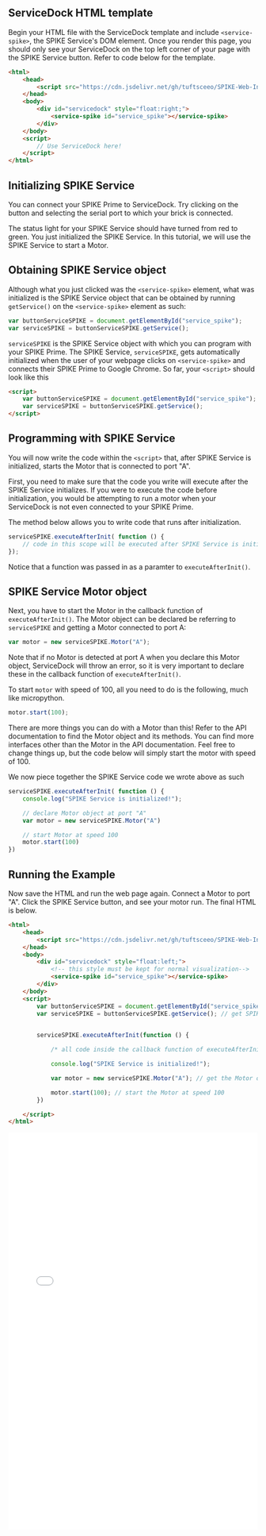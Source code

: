 ## ServiceDock HTML template
Begin your HTML file with the ServiceDock template and include `<service-spike>`, the SPIKE Service's DOM element. Once you render this page, you should only see your ServiceDock on the top left corner of your page with the SPIKE Service button. Refer to code below for the template.

```HTML
<html>
    <head>
        <script src="https://cdn.jsdelivr.net/gh/tuftsceeo/SPIKE-Web-Interface@0.1.1/cdn/ServiceDock.min.js"></script>
    </head>
    <body>
        <div id="servicedock" style="float:right;">
            <service-spike id="service_spike"></service-spike>
        </div>
    </body>
    <script>
        // Use ServiceDock here!
    </script>
</html>
```

## Initializing SPIKE Service
You can connect your SPIKE Prime to ServiceDock. Try clicking on the button and selecting the serial port to which your brick is connected. 

The status light for your SPIKE Service should have turned from red to green. You just initialized the SPIKE Service. In this tutorial, we will use the SPIKE Service to start a Motor. 

## Obtaining SPIKE Service object
Although what you just clicked was the `<service-spike>` element, what was initialized is the SPIKE Service object that can be obtained by running `getService()` on the `<service-spike>` element as such:

```javascript
var buttonServiceSPIKE = document.getElementById("service_spike");
var serviceSPIKE = buttonServiceSPIKE.getService();
```

`serviceSPIKE` is the SPIKE Service object with which you can program with your SPIKE Prime. The SPIKE Service, `serviceSPIKE`, gets automatically initialized when the user of your webpage clicks on `<service-spike>` and connects their SPIKE Prime to Google Chrome. So far, your `<script>` should look like this

```html
<script>
    var buttonServiceSPIKE = document.getElementById("service_spike");
    var serviceSPIKE = buttonServiceSPIKE.getService();
</script>
```

## Programming with SPIKE Service

You will now write the code within the `<script>` that, after SPIKE Service is initialized, starts the Motor that is connected to port "A". 

First, you need to make sure that the code you write will execute after the SPIKE Service initializes. If you were to execute the code before initialization, you would be attempting to run a motor when your ServiceDock is not even connected to your SPIKE Prime.

The method below allows you to write code that runs after initialization.

```javascript
serviceSPIKE.executeAfterInit( function () {
    // code in this scope will be executed after SPIKE Service is initialized
});
```

Notice that a function was passed in as a paramter to `executeAfterInit()`. 

## SPIKE Service Motor object
Next, you have to start the Motor in the callback function of `executeAfterInit()`. The Motor object can be declared be referring to `serviceSPIKE` and getting a Motor connected to port A:
```javascript
var motor = new serviceSPIKE.Motor("A");
```
Note that if no Motor is detected at port A when you declare this Motor object, ServiceDock will throw an error, so it is very important to declare these in the callback function of `executeAfterInit()`. 

To start `motor` with speed of 100, all you need to do is the following, much like micropython.
```javascript
motor.start(100);
```
There are more things you can do with a Motor than this! Refer to the API documentation to find the Motor object and its methods. You can find more interfaces other than the Motor in the API documentation. Feel free to change things up, but the code below will simply start the motor with speed of 100. 

We now piece together the SPIKE Service code we wrote above as such

```javascript
serviceSPIKE.executeAfterInit( function () {
    console.log("SPIKE Service is initialized!");

    // declare Motor object at port "A"
    var motor = new serviceSPIKE.Motor("A")

    // start Motor at speed 100
    motor.start(100)
})
```

## Running the Example
Now save the HTML and run the web page again. Connect a Motor to port "A". Click the SPIKE Service button, and see your motor run. The final HTML is below.

```html
<html>
    <head>
        <script src="https://cdn.jsdelivr.net/gh/tuftsceeo/SPIKE-Web-Interface@0.1.1/cdn/ServiceDock.min.js"></script>
    </head>
    <body>
        <div id="servicedock" style="float:left;">
            <!-- this style must be kept for normal visualization-->
            <service-spike id="service_spike"></service-spike>
        </div>
    </body>
    <script>
        var buttonServiceSPIKE = document.getElementById("service_spike"); // get <service-spike>
        var serviceSPIKE = buttonServiceSPIKE.getService(); // get SPIKE Service object

        
        serviceSPIKE.executeAfterInit(function () {

            /* all code inside the callback function of executeAfterInit will run only after SPIKE Service is initialized */

            console.log("SPIKE Service is initialized!");

            var motor = new serviceSPIKE.Motor("A"); // get the Motor object connected to port A

            motor.start(100); // start the Motor at speed 100
        })

    </script>
</html>
```

<!-- Taken from documentation folder, which got the files from examples --->
<iframe id="example-result" width="100%" height="800" frameborder="0" src="servicedock_simpleMotor.html"></iframe>
